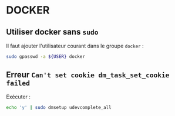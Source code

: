 DOCKER
======

Utiliser docker sans `sudo`
---------------------------

Il faut ajouter l'utilisateur courant dans le groupe `docker` :

```bash
sudo gpasswd -a ${USER} docker
```

Erreur `Can't set cookie dm_task_set_cookie failed`
---------------------------------------------------

Exécuter :
```bash
echo 'y' | sudo dmsetup udevcomplete_all
```
